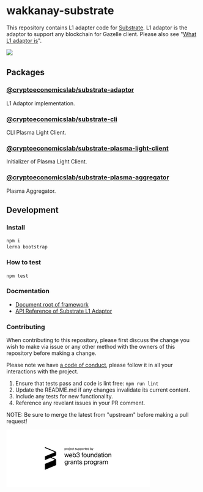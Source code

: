 # wakkanay-substrate

This repository contains L1 adapter code for [Substrate](https://github.com/paritytech/substrate).
L1 adaptor is the adaptor to support any blockchain for Gazelle client. Please also see "[What L1 adaptor is](https://github.com/cryptoeconomicslab/ovm-plasma-chamber-spec/blob/master/core-spec/index.md#l1-adaptor-spec)".

![](https://github.com/cryptoeconomicslab/wakkanay-substrate/workflows/Test/badge.svg)

## Packages

### [@cryptoeconomicslab/substrate-adaptor](/packages/adaptor)

L1 Adaptor implementation.

### [@cryptoeconomicslab/substrate-cli](/packages/cli)

CLI Plasma Light Client.

### [@cryptoeconomicslab/substrate-plasma-light-client](/packages/plasma-light-client)

Initializer of Plasma Light Client.

### [@cryptoeconomicslab/substrate-plasma-aggregator](/packages/plasma-aggregator)

Plasma Aggregator.

## Development

### Install

```
npm i
lerna bootstrap
```

### How to test

```
npm test
```

### Docmentation

- [Document root of framework](https://github.com/cryptoeconomicslab/ovm-plasma-chamber-spec)
- [API Reference of Substrate L1 Adaptor](https://cryptoeconomicslab.github.io/gazelle-substrate/)

### Contributing

When contributing to this repository, please first discuss the change you wish to make via issue or any other method with the owners of this repository before making a change.

Please note we have [a code of conduct](https://github.com/cryptoeconomicslab/ovm-plasma-chamber-spec/blob/master/CODE-OF-CONDUCT.md), please follow it in all your interactions with the project.

1.  Ensure that tests pass and code is lint free: `npm run lint`
2.  Update the README.md if any changes invalidate its current content.
3.  Include any tests for new functionality.
4.  Reference any revelant issues in your PR comment.

NOTE: Be sure to merge the latest from "upstream" before making a pull request!

![project supported by web3 foundation grants program](images/badge.jpg)
